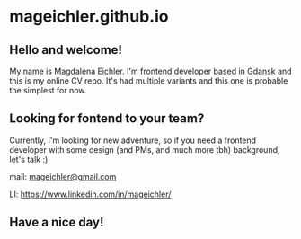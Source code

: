 # mageichler.github.io

## Hello and welcome!

My name is Magdalena Eichler. I'm frontend developer based in Gdansk and this is my online CV repo. It's had multiple variants and this one is probable the simplest for now.

## Looking for fontend to your team?

Currently, I'm looking for new adventure, so if you need a frontend developer with some design (and PMs, and much more tbh) background, let's talk :)

mail: mageichler@gmail.com

LI: https://www.linkedin.com/in/mageichler/

## Have a nice day!

